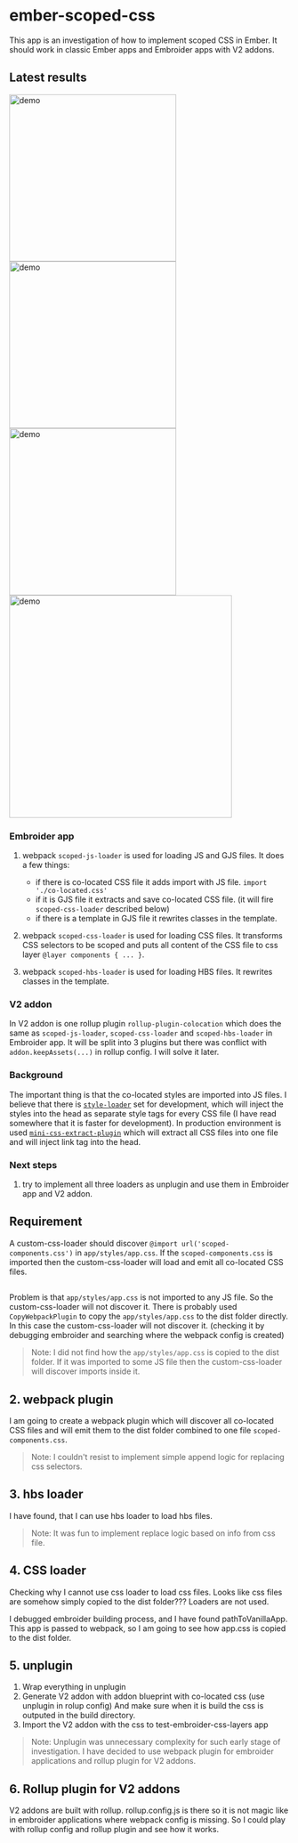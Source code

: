 # ember-scoped-css

This app is an investigation of how to implement scoped CSS in Ember. It should work in classic Ember apps and Embroider apps with V2 addons.

## Latest results

<div>
  <img src="./scopedcomponents.png" alt="demo" width="300"/>
  <img src="./styles.png" alt="demo" width="300"/>
  <img src="./prodstyles.png" alt="demo" width="300"/>
  <img src="./template.png" alt="demo" width="400"/>
</div>

### Embroider app

1. webpack `scoped-js-loader` is used for loading JS and GJS files. It does a few things:

   - if there is co-located CSS file it adds import with JS file. `import './co-located.css'`
   - if it is GJS file it extracts and save co-located CSS file. (it will fire `scoped-css-loader` described below)
   - if there is a template in GJS file it rewrites classes in the template.

2. webpack `scoped-css-loader` is used for loading CSS files. It transforms CSS selectors to be scoped and puts all content of the CSS file to css layer `@layer components { ... }`.
3. webpack `scoped-hbs-loader` is used for loading HBS files. It rewrites classes in the template.

### V2 addon

In V2 addon is one rollup plugin `rollup-plugin-colocation` which does the same as `scoped-js-loader`, `scoped-css-loader` and `scoped-hbs-loader` in Embroider app. It will be split into 3 plugins but there was conflict with `addon.keepAssets(...)` in rollup config. I will solve it later.

### Background

The important thing is that the co-located styles are imported into JS files.
I believe that there is [`style-loader`](https://github.com/webpack-contrib/style-loader) set for development, which will inject the styles into the head as separate style tags for every CSS file (I have read somewhere that it is faster for development).
In production environment is used [`mini-css-extract-plugin`](https://github.com/webpack-contrib/mini-css-extract-plugin) which will extract all CSS files into one file and will inject link tag into the head.

### Next steps

1. try to implement all three loaders as unplugin and use them in Embroider app and V2 addon.

## Requirement

A custom-css-loader should discover `@import url('scoped-components.css')` in `app/styles/app.css`.
If the `scoped-components.css` is imported then the custom-css-loader will load and emit all co-located CSS files.

##

Problem is that `app/styles/app.css` is not imported to any JS file. So the custom-css-loader will not discover it.
There is probably used `CopyWebpackPlugin` to copy the `app/styles/app.css` to the dist folder directly. In this case the custom-css-loader will not discover it. (checking it by debugging embroider and searching where the webpack config is created)

> Note: I did not find how the `app/styles/app.css` is copied to the dist folder. If it was imported to some JS file then the custom-css-loader will discover imports inside it.

## 2. webpack plugin

I am going to create a webpack plugin which will discover all co-located CSS files and will emit them to the dist folder combined to one file `scoped-components.css`.

> Note: I couldn't resist to implement simple append logic for replacing css selectors.

## 3. hbs loader

I have found, that I can use hbs loader to load hbs files.

> Note: It was fun to implement replace logic based on info from css file.

## 4. CSS loader

Checking why I cannot use css loader to load css files. Looks like css files are somehow simply copied to the dist folder??? Loaders are not used.

I debugged embroider building process, and I have found pathToVanillaApp. This app is passed to webpack, so I am going to see how app.css is copied to the dist folder.

## 5. unplugin

1. Wrap everything in unplugin
2. Generate V2 addon with addon blueprint with co-located css (use unplugin in rolup config)
   And make sure when it is build the css is outputed in the build directory.
3. Import the V2 addon with the css to test-embroider-css-layers app

> Note: Unplugin was unnecessary complexity for such early stage of investigation. I have decided to use webpack plugin for embroider applications and rollup plugin for V2 addons.

## 6. Rollup plugin for V2 addons

V2 addons are built with rollup. rollup.config.js is there so it is not magic like in embroider applications where webpack config is missing. So I could play with rollup config and rollup plugin and see how it works.
